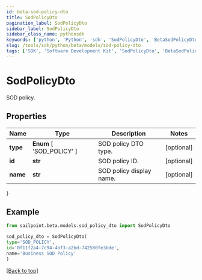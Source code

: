 ```yaml
---
id: beta-sod-policy-dto
title: SodPolicyDto
pagination_label: SodPolicyDto
sidebar_label: SodPolicyDto
sidebar_class_name: pythonsdk
keywords: ['python', 'Python', 'sdk', 'SodPolicyDto', 'BetaSodPolicyDto']
slug: /tools/sdk/python/beta/models/sod-policy-dto
tags: ['SDK', 'Software Development Kit', 'SodPolicyDto', 'BetaSodPolicyDto']
---
```


# SodPolicyDto

SOD policy.

## Properties

| Name     | Type                      | Description              | Notes      |
| -------- | ------------------------- | ------------------------ | ---------- |
| **type** | **Enum** [ 'SOD_POLICY' ] | SOD policy DTO type.     | [optional] |
| **id**   | **str**                   | SOD policy ID.           | [optional] |
| **name** | **str**                   | SOD policy display name. | [optional] |

}

## Example

```python
from sailpoint.beta.models.sod_policy_dto import SodPolicyDto

sod_policy_dto = SodPolicyDto(
type='SOD_POLICY',
id='0f11f2a4-7c94-4bf3-a2bd-742580fe3bde',
name='Business SOD Policy'
)

```

[[Back to top]](#)
